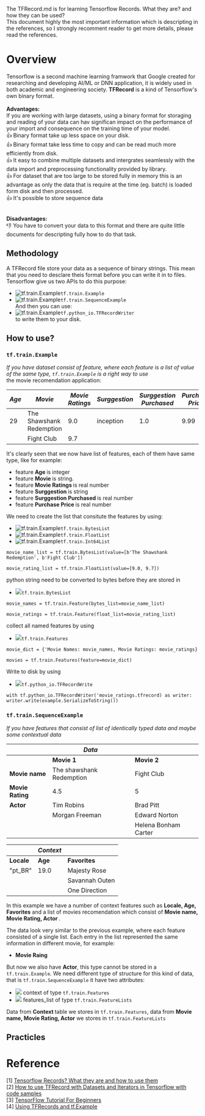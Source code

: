 The TFRecord.md is for learning Tensorflow Records. What they are? and how they can be used?
<br /> This document highly the most important information which is descripting in the references, so I strongly recomment reader to get more details, please read the references. 

# Overview
Tensorflow is a second machine learning framwork that Google created for researching and developing AI/ML or DNN application, it is widely used in both academic and engineering society. <b>TFRecord</b> is a kind of Tensorflow's own binary format.
<br />
<br /> <b> Advantages:</b>
<br /> If you are working with large datasets, using a binary format for storaging and reading of your data can hav significan impact on the performance of your import and consequence on the training time of your model.
<br /> :+1: Binary format take up less space on your disk.
<br /> :+1: Binary format take less time to copy and can be read much more efficiently from disk.
<br /> :+1: It easy to combine multiple datasets and intergrates seamlessly with the data import and preprocessing functionality provided by library.
<br /> :+1: For dataset that are too large to be stored fully in memory this is an advantage as only the data that is require at the time (eg. batch) is loaded form disk and then processed.
<br /> :+1: It's possible to store sequence data []()

<br /> <b> Disadvantages:</b>
<br /> :-1: You have to convert your data to this format and there are quite little documents for descripting fully how to do that task.

## Methodology
A TFRecord file store your data as a sequence of binary strings. This mean that you need to desclare theis format before you can write it in to files.
<br /> Tensorflow give us two APIs to do this purpose: 
- ![tf.train.Example](https://placehold.it/15/f03c15/000000?text=+)`tf.train.Example`
- ![tf.train.Example](https://placehold.it/15/f03c15/000000?text=+)`tf.train.SequenceExample`
<br /> And then you can use:
- ![tf.train.Example](https://placehold.it/15/f03c15/000000?text=+)`tf.python_io.TFRecordWriter`
<br /> to write them to your disk.

## How to use?
### `tf.train.Example`
*If you have dataset consist of feature, where each feature is a list of value of the same type, `tf.train.Example` is a right way to use*
<br /> the movie recomendation  application:

|_Age_|         _Movie_        |_Movie Ratings_ |_Surggestion_|_Surggestion Purchased_|_Purchase Price_|
|-----|------------------------|----------------|-------------|-----------------------|----------------|
|29   |The Shawshank Redemption|9.0             |inception    |1.0                    |9.99            |
|     |Fight Club              |9.7             |             |                       |                |



It's clearly seen that we now have list of features, each of them have same type, like for example:
- feature <b> Age </b> is integer
- feature <b> Movie </b> is string.
- feature <b> Movie Ratings </b> is real number
- feature <b> Surggestion </b> is string
- feature <b> Surggestion Purchased </b> is real number
- feature <b> Purchase Price </b> is real number

We need to create the list that consitute the features by using:
- ![tf.train.Example](https://placehold.it/15/f03c15/000000?text=+)`tf.train.BytesList`  
- ![tf.train.Example](https://placehold.it/15/f03c15/000000?text=+)`tf.train.FloatList`
- ![tf.train.Example](https://placehold.it/15/f03c15/000000?text=+)`tf.train.Int64List`     

`movie_name_list = tf.train.BytesList(value=[b'The Shawshank Redemption', b'Fight Club'])`

`movie_rating_list = tf.train.FloatList(value=[9.0, 9.7])`

python string need to be converted to bytes before they are stored in 
- ![](https://placehold.it/15/f03c15/000000?text=+)`tf.train.BytesList`

`movie_names = tf.train.Feature(bytes_list=movie_name_list)`

`movie_ratings = tf.train.Feature(float_list=movie_rating_list)`

collect all named features by using 
- ![](https://placehold.it/15/f03c15/000000?text=+)`tf.train.Features`

`movie_dict = {'Movie Names: movie_names, Movie Ratings: movie_ratings}`

`movies = tf.train.Features(feature=movie_dict)`

Write to disk by using 
- ![](https://placehold.it/15/f03c15/000000?text=+)`tf.python_io.TFRecordWrite`

`with tf.python_io.TFRecordWriter('movie_ratings.tfrecord) as writer:
  writer.write(example.SerializeToString())`
  
### `tf.train.SequenceExample`

*If you have features that consist of list of identically typed data and maybe some contextual data*


|                   |_Data_         |                   |
|-------------------|---------------|-------------------|
|                   |<b>Movie 1</b> |<b>Movie 2</b>     |
|<b> Movie name </b>|The shawshank Redemption|Fight Club|
|<b> Movie Rating</b>|4.5            |5                  |
|<b> Actor</b>      |Tim Robins     |Brad Pitt          |
|                   |Morgan Freeman |Edward Norton      |
|                   |               |Helena Bonham Carter|


|               |_Context_  |               | 
|---------------|-----------|---------------|
|<b> Locale </b>|<b>Age</b> |<b>Favorites</b>|
|"pt_BR"        |19.0       |Majesty Rose   |
|               |           |Savannah Outen |
|               |           |One Direction  |  


In this example we have a number of context features such as <b> Locale, Age, Favorites</b> and a list of movies recomendation which consist of <b> Movie name, Movie Rating, Actor </b>.

The data look very similar to the previous example, where each feature consisted of a single list. Each entry in the list represented the same information in different movie, for example:
- <b> Movie Raing</b>

But now we also have <b> Actor</b>, this type cannot be stored in a `tf.train.Example`. We need different type of structure for this kind of data, that is `tf.train.SequenceExample`
it have two attributes:
- ![](https://placehold.it/15/f03c15/000000?text=+) context of type `tf.train.Features`
- ![](https://placehold.it/15/f03c15/000000?text=+) features_list of type `tf.train.FeatureLists`

Data from <b> Context </b> table we stores in `tf.train.Features`, data from <b> Movie name, Movie Rating, Actor</b> we stores in `tf.train.FeatureLists`



## Practicles

# Reference
[1] [Tensorflow Records? What they are and how to use them](https://medium.com/mostly-ai/tensorflow-records-what-they-are-and-how-to-use-them-c46bc4bbb564)
<br /> [2] [How to use TFRecord with Datasets and Iterators in Tensorflow with code samples](https://medium.com/ymedialabs-innovation/how-to-use-tfrecord-with-datasets-and-iterators-in-tensorflow-with-code-samples-ffee57d298af)
<br /> [3] [TensorFlow Tutorial For Beginners](https://www.datacamp.com/community/tutorials/tensorflow-tutorial?utm_source=adwords_ppc&utm_campaignid=1455363063&utm_adgroupid=65083631748&utm_device=c&utm_keyword=&utm_matchtype=b&utm_network=g&utm_adpostion=1t1&utm_creative=278443377086&utm_targetid=aud-390929969673:dsa-498578051924&utm_loc_interest_ms=&utm_loc_physical_ms=9040331&gclid=CjwKCAjw-4_mBRBuEiwA5xnFIErgo0CmIBG7V3KlWfbC0KVEN6O-NintJH1Mv61puXEMg3mpPDv8vxoCBqEQAvD_BwE)
<br /> [4] [Using TFRecords and tf.Example](https://www.tensorflow.org/alpha/tutorials/load_data/tf_records)

